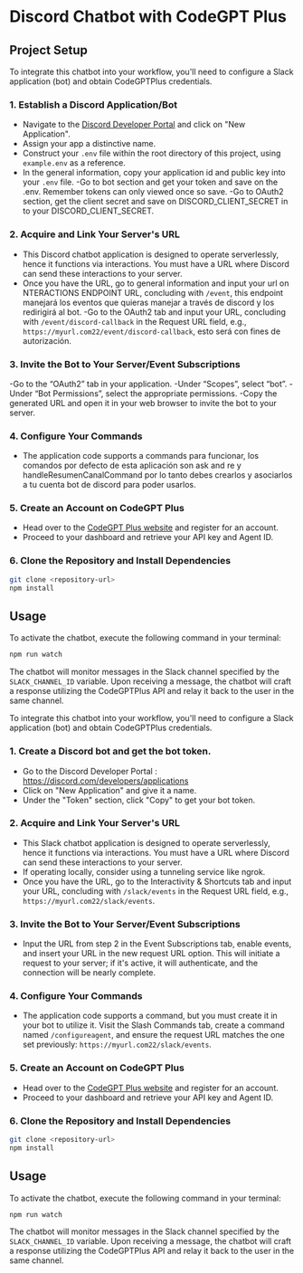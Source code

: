 # Discord Chatbot with CodeGPT Plus

## Project Setup

To integrate this chatbot into your workflow, you'll need to configure a Slack application (bot) and obtain CodeGPTPlus credentials.

### 1. Establish a Discord Application/Bot

- Navigate to the [Discord Developer Portal](https://discord.com/developers/applications) and click on "New Application".
- Assign your app a distinctive name.
- Construct your `.env` file within the root directory of this project, using `example.env` as a reference.
- In the general information, copy your application id and public key into your `.env` file.
-Go to bot section and get your token and save on the .env. Remember tokens can only viewed once so save. 
-Go to OAuth2 section, get the client secret and save on DISCORD_CLIENT_SECRET in to your DISCORD_CLIENT_SECRET.

### 2. Acquire and Link Your Server's URL

- This Discord chatbot application is designed to operate serverlessly, hence it functions via interactions. You must have a URL where Discord can send these interactions to your server.
- Once you have the URL, go to general information and input your url on NTERACTIONS ENDPOINT URL, concluding with `/event`, this endpoint manejará los eventos que quieras manejar a través de discord y los redirigirá al bot.
-Go to the OAuth2 tab and input your URL, concluding with `/event/discord-callback` in the Request URL field, e.g., `https://myurl.com22/event/discord-callback`, esto será con fines de autorización. 

### 3. Invite the Bot to Your Server/Event Subscriptions

-Go to the “OAuth2” tab in your application.
-Under “Scopes”, select “bot”.
-Under “Bot Permissions”, select the appropriate permissions.
-Copy the generated URL and open it in your web browser to invite the bot to your server.

### 4. Configure Your Commands

- The application code supports a commands para funcionar, los comandos por defecto de esta aplicación son ask and re y handleResumenCanalCommand por lo tanto debes crearlos y asociarlos a tu cuenta bot de discord para poder usarlos. 





### 5. Create an Account on CodeGPT Plus

- Head over to the [CodeGPT Plus website](https://app.codegpt.co/es/signup) and register for an account.
- Proceed to your dashboard and retrieve your API key and Agent ID.

### 6. Clone the Repository and Install Dependencies

```bash
git clone <repository-url>
npm install
```

## Usage

To activate the chatbot, execute the following command in your terminal:

```bash
npm run watch
```

The chatbot will monitor messages in the Slack channel specified by the `SLACK_CHANNEL_ID` variable. Upon receiving a message, the chatbot will craft a response utilizing the CodeGPTPlus API and relay it back to the user in the same channel.

To integrate this chatbot into your workflow, you'll need to configure a Slack application (bot) and obtain CodeGPTPlus credentials.

### 1. Create a Discord bot and get the bot token.

- Go to the Discord Developer Portal : https://discord.com/developers/applications
- Click on "New Application" and give it a name.
- Under the "Token" section, click "Copy" to get your bot token.

### 2. Acquire and Link Your Server's URL

- This Slack chatbot application is designed to operate serverlessly, hence it functions via interactions. You must have a URL where Discord can send these interactions to your server.
- If operating locally, consider using a tunneling service like ngrok.
- Once you have the URL, go to the Interactivity & Shortcuts tab and input your URL, concluding with `/slack/events` in the Request URL field, e.g., `https://myurl.com22/slack/events`.

### 3. Invite the Bot to Your Server/Event Subscriptions

- Input the URL from step 2 in the Event Subscriptions tab, enable events, and insert your URL in the new request URL option. This will initiate a request to your server; if it's active, it will authenticate, and the connection will be nearly complete.

### 4. Configure Your Commands

- The application code supports a command, but you must create it in your bot to utilize it. Visit the Slash Commands tab, create a command named `/configureagent`, and ensure the request URL matches the one set previously: `https://myurl.com22/slack/events`.

### 5. Create an Account on CodeGPT Plus

- Head over to the [CodeGPT Plus website](https://app.codegpt.co/es/signup) and register for an account.
- Proceed to your dashboard and retrieve your API key and Agent ID.

### 6. Clone the Repository and Install Dependencies

```bash
git clone <repository-url>
npm install
```

## Usage

To activate the chatbot, execute the following command in your terminal:

```bash
npm run watch
```

The chatbot will monitor messages in the Slack channel specified by the `SLACK_CHANNEL_ID` variable. Upon receiving a message, the chatbot will craft a response utilizing the CodeGPTPlus API and relay it back to the user in the same channel.
